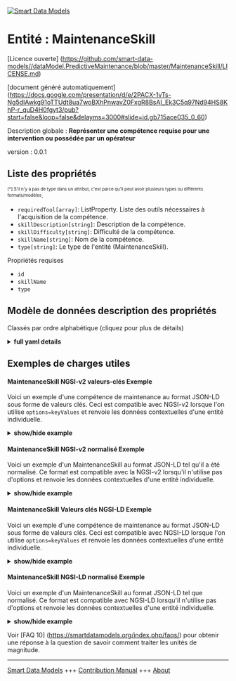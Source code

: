 <!-- 10-Header -->  
[![Smart Data Models](https://smartdatamodels.org/wp-content/uploads/2022/01/SmartDataModels_logo.png "Logo")](https://smartdatamodels.org)  
Entité : MaintenanceSkill  
=========================<!-- /10-Header -->  
<!-- 15-License -->  
[Licence ouverte] (https://github.com/smart-data-models//dataModel.PredictiveMaintenance/blob/master/MaintenanceSkill/LICENSE.md)  
[document généré automatiquement] (https://docs.google.com/presentation/d/e/2PACX-1vTs-Ng5dIAwkg91oTTUdt8ua7woBXhPnwavZ0FxgR8BsAI_Ek3C5q97Nd94HS8KhP-r_quD4H0fgyt3/pub?start=false&loop=false&delayms=3000#slide=id.gb715ace035_0_60)  
<!-- /15-License -->  
<!-- 20-Description -->  
Description globale : **Représenter une compétence requise pour une intervention ou possédée par un opérateur**  
version : 0.0.1  
<!-- /20-Description -->  
<!-- 30-PropertiesList -->  

## Liste des propriétés  

<sup><sub>[*] S'il n'y a pas de type dans un attribut, c'est parce qu'il peut avoir plusieurs types ou différents formats/modèles</sub></sup>.  
- `requiredTool[array]`: ListProperty. Liste des outils nécessaires à l'acquisition de la compétence.  - `skillDescription[string]`: Description de la compétence.  - `skillDifficulty[string]`: Difficulté de la compétence.  - `skillName[string]`: Nom de la compétence.  - `type[string]`: Le type de l'entité (MaintenanceSkill).  <!-- /30-PropertiesList -->  
<!-- 35-RequiredProperties -->  
Propriétés requises  
- `id`  - `skillName`  - `type`  <!-- /35-RequiredProperties -->  
<!-- 40-NotesYaml -->  
<!-- /40-NotesYaml -->  
<!-- 50-DataModelHeader -->  
## Modèle de données description des propriétés  
Classés par ordre alphabétique (cliquez pour plus de détails)  
<!-- /50-DataModelHeader -->  
<!-- 60-ModelYaml -->  
<details><summary><strong>full yaml details</strong></summary>    
```yaml  
MaintenanceSkill:    
  description: Represent a skill required for an intervention or possessed by an operator    
  properties:    
    requiredTool:    
      description: ListProperty. List of tools required for the skill.    
      items:    
        description: Name of the required tool.    
        type: string    
        x-ngsi:    
          type: Property    
      type: array    
    skillDescription:    
      description: Description of the skill.    
      type: string    
      x-ngsi:    
        type: Property    
    skillDifficulty:    
      description: Difficulty of the skill.    
      type: string    
      x-ngsi:    
        type: Property    
    skillName:    
      description: Name of the skill.    
      type: string    
      x-ngsi:    
        type: Property    
    type:    
      description: The type of the entity (MaintenanceSkill).    
      type: string    
      x-ngsi:    
        type: Property    
  required:    
    - id    
    - type    
    - skillName    
  type: object    
  x-derived-from: ''    
  x-disclaimer: Redistribution and use in source and binary forms, with or without modification, are permitted  provided that the license conditions are met. Copyleft (c) 2025 Contributors to Smart Data Models Program    
  x-license-url: https://github.com/smart-data-models/dataModel.PredictiveMaintenance/blob/master/MaintenanceSkill/LICENSE.md    
  x-model-schema: https://smart-data-models.github.io/dataModel.PredictiveMaintenance/MaintenanceSkill/schema.json    
  x-model-tags: maintenace    
  x-version: 0.0.1    
```  
</details>    
<!-- /60-ModelYaml -->  
<!-- 70-MiddleNotes -->  
<!-- /70-MiddleNotes -->  
<!-- 80-Examples -->  
## Exemples de charges utiles  
#### MaintenanceSkill NGSI-v2 valeurs-clés Exemple  
Voici un exemple d'une compétence de maintenance au format JSON-LD sous forme de valeurs clés. Ceci est compatible avec NGSI-v2 lorsque l'on utilise `options=keyValues` et renvoie les données contextuelles d'une entité individuelle.  
<details><summary><strong>show/hide example</strong></summary>    
```json  
{  
    "id": "urn:ngsi-ld:dataModel.PredictiveMaintenance:MaintenanceSkill:maintenanceSkill01",  
    "type": "MaintenanceSkill",  
    "skillName": "Engine Repair",  
    "skillDifficulty": "Advanced",  
    "skillDescription": "This skill involves diagnosing and repairing engine issues in vehicles.",  
    "requiredTool": [  
        "Wrench Set",  
        "Socket Set",  
        "OBD-II Scanner",  
        "Jack and Jack Stands"  
    ]  
}  
```  
</details>  
#### MaintenanceSkill NGSI-v2 normalisé Exemple  
Voici un exemple d'un MaintenanceSkill au format JSON-LD tel qu'il a été normalisé. Ce format est compatible avec la NGSI-v2 lorsqu'il n'utilise pas d'options et renvoie les données contextuelles d'une entité individuelle.  
<details><summary><strong>show/hide example</strong></summary>    
```json  
{  
    "id": "urn:ngsi-ld:dataModel.PredictiveMaintenance:MaintenanceSkill:maintenanceSkill01",  
    "type": "MaintenanceSkill",  
    "skillName": {  
        "type": "Text",  
        "value": "Engine Repair"  
    },  
    "skillDifficulty": {  
        "type": "Text",  
        "value": "Advanced"  
    },  
    "skillDescription": {  
        "type": "Text",  
        "value": "This skill involves diagnosing and repairing engine issues in vehicles."  
    },  
    "requiredTool": {  
        "type": "Text",  
        "value": [  
            "Wrench Set",  
            "Socket Set",  
            "OBD-II Scanner",  
            "Jack and Jack Stands"  
        ]  
    }  
}  
```  
</details>  
#### MaintenanceSkill Valeurs clés NGSI-LD Exemple  
Voici un exemple d'une compétence de maintenance au format JSON-LD sous forme de valeurs clés. Ceci est compatible avec NGSI-LD lorsque l'on utilise `options=keyValues` et renvoie les données contextuelles d'une entité individuelle.  
<details><summary><strong>show/hide example</strong></summary>    
```json  
{  
    "@context": [  
        "https://smartdatamodels.org/context.jsonld"  
    ],  
    "id": "https://smart-data-models.github.io/dataModel.PredictiveMaintenance/MaintenanceSkill/maintenanceSkill01",  
    "type": "MaintenanceSkill",  
    "skillName": "Engine Repair",  
    "skillDifficulty": "Advanced",  
    "skillDescription": "This skill involves diagnosing and repairing engine issues in vehicles.",  
    "requiredTool": [  
        "Wrench Set",  
        "Socket Set",  
        "OBD-II Scanner",  
        "Jack and Jack Stands"  
    ]  
}  
```  
</details>  
#### MaintenanceSkill NGSI-LD normalisé Exemple  
Voici un exemple d'un MaintenanceSkill au format JSON-LD tel que normalisé. Ce format est compatible avec NGSI-LD lorsqu'il n'utilise pas d'options et renvoie les données contextuelles d'une entité individuelle.  
<details><summary><strong>show/hide example</strong></summary>    
```json  
{  
    "@context": [  
        "https://smartdatamodels.org/context.jsonld"  
    ],  
    "type": "MaintenanceSkill",  
    "id": "https://smart-data-models.github.io/dataModel.PredictiveMaintenance/MaintenanceSkill/maintenanceSkill01",  
    "skillName": {  
        "type": "Property",  
        "value": "Engine Repair"  
    },  
    "skillDifficulty": {  
        "type": "Property",  
        "value": "Advanced"  
    },  
    "skillDescription": {  
        "type": "Property",  
        "value": "This skill involves diagnosing and repairing engine issues in vehicles."  
    },  
    "requiredTool": {  
        "type": "ListProperty",  
        "value": [  
            "Wrench Set",  
            "Socket Set",  
            "OBD-II Scanner",  
            "Jack and Jack Stands"  
        ]  
    }  
}  
```  
</details><!-- /80-Examples -->  
<!-- 90-FooterNotes -->  
<!-- /90-FooterNotes -->  
<!-- 95-Units -->  
Voir [FAQ 10] (https://smartdatamodels.org/index.php/faqs/) pour obtenir une réponse à la question de savoir comment traiter les unités de magnitude.  
<!-- /95-Units -->  
<!-- 97-LastFooter -->  
---  
[Smart Data Models](https://smartdatamodels.org) +++ [Contribution Manual](https://bit.ly/contribution_manual) +++ [About](https://bit.ly/Introduction_SDM)<!-- /97-LastFooter -->  
